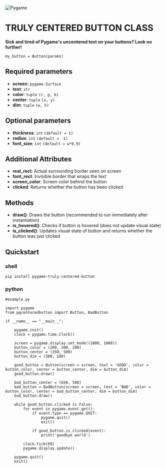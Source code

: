 ![Pygame](https://www.pygame.org/docs/_images/pygame_logo.png)

# TRULY CENTERED BUTTON CLASS
**Sick and tired of Pygame's uncentered text on your buttons? Look no further!**

`my_button = Button(params)`

## Required parameters
- **screen**: `pygame.Surface`
- **text**: `str`
- **color**: `tuple` `(r, g, b)`
- **center**: `tuple` `(x, y)`
- **dim**: `tuple` `(w, h)`

## Optional parameters
- **thickness**: `int` `(default = 1)`
- **radius**: `int` `(default = -1)`
- **font_size**: `int` `(default = w*0.9)`

## Additional Attributes
- **real_rect**: Actual surrounding border seen on screen
- **font_rect**: Invisible border that wraps the text
- **screen_color**: Screen color behind the button
- **clicked**: Returns whether the button has been clicked

## Methods
- **draw()**: Draws the button (recommended to run immediately after instantiation)
- **is_hovered()**: Checks if button is hovered (does not update visual state)
- **is_clicked()**: Updates visual state of button and returns whether the button was just clicked

## Quickstart
### shell
```
pip install pygame-truly-centered-button
```

### python
```
#example.py

import pygame
from pgcenteredbutton import Button, BadButton 

if __name__ == "__main__":
    
    pygame.init()
    clock = pygame.time.Clock()

    screen = pygame.display.set_mode((1000, 1000))
    button_color = (200, 200, 200)
    button_center = (350, 500)
    button_dim = (300, 100)
    
    good_button = Button(screen = screen, text = 'GOOD', color = button_color, center = button_center, dim = button_dim)
    good_button.draw()

    bad_button_center = (650, 500)
    bad_button = BadButton(screen = screen, text = 'BAD', color = button_color, center = bad_button_center, dim = button_dim)
    bad_button.draw()

    while good_button.clicked is False:
        for event in pygame.event.get():
            if event.type == pygame.QUIT:
                pygame.quit()
                exit()

            if good_button.is_clicked(event):
                print('goodbye world')
                
        clock.tick(60)
        pygame.display.update()
    
    pygame.quit()
    exit()
```

